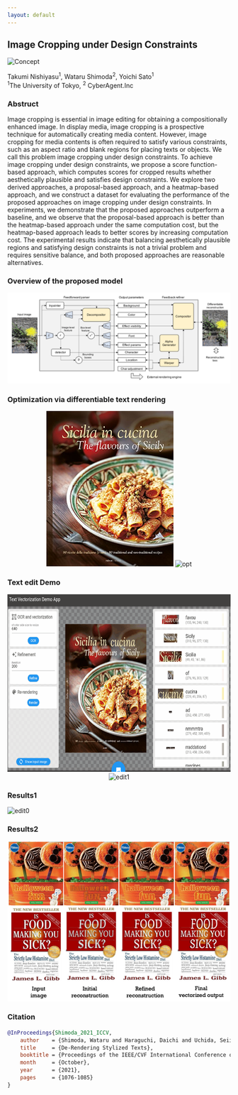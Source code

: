 ```yaml
---
layout: default
---
```


## Image Cropping under Design Constraints

![Concept](https://raw.githubusercontent.com/CyberAgentAILab/image_cropping_under_design_constraints/dev-nishiyasu/example/abstract.png)

Takumi Nishiyasu<sup>1</sup>, Wataru Shimoda<sup>2</sup>, Yoichi Sato<sup>1</sup>  
<sup>1</sup>The University of Tokyo, <sup>2</sup> CyberAgent.Inc  

### Abstruct
Image cropping is essential in image editing for obtaining a compositionally enhanced image. In display media, image cropping is a prospective technique for automatically creating media content. However, image cropping for media contents is often required to satisfy various constraints, such as an aspect ratio and blank regions for placing texts or objects. We call this problem image cropping under design constraints. To achieve image cropping under design constraints, we propose a score function-based approach, which computes scores for cropped results whether aesthetically plausible and satisfies design constraints. We explore two derived approaches, a proposal-based approach, and a heatmap-based approach, and we construct a dataset for evaluating the performance of the proposed approaches on image cropping under design constraints. In experiments, we demonstrate that the proposed approaches outperform a baseline, and we observe that the proposal-based approach is better than the heatmap-based approach under the same computation cost, but the heatmap-based approach leads to better scores by increasing computation cost. The experimental results indicate that balancing aesthetically plausible regions and satisfying design constraints is not a trivial problem and requires sensitive balance, and both proposed approaches are reasonable alternatives.

### Overview of the proposed model
![Concept](https://raw.githubusercontent.com/CyberAgentAILab/derendering-text/master/example/model.png)

### Optimization via differentiable text rendering
<div align = 'center'>
<img src = "https://raw.githubusercontent.com/CyberAgentAILab/derendering-text/master/example/sample.jpg" title = "inp" height = "350" >
<img src = "https://raw.githubusercontent.com/CyberAgentAILab/derendering-text/master/example/opt.gif" title = "opt" height = "350" >
</div>

### Text edit Demo
<div align = 'center'>
<img src = "https://raw.githubusercontent.com/CyberAgentAILab/derendering-text/master/example/edit0.gif" title = "edit0" height = "400" >
<img src = "https://raw.githubusercontent.com/CyberAgentAILab/derendering-text/master/example/edit1.gif" title = "edit1" height = "400" >
</div>

### Results1
<img src = "https://raw.githubusercontent.com/CyberAgentAILab/derendering-text/master/example/rec0.png" title = "edit0">

### Results2
<img src = "https://raw.githubusercontent.com/CyberAgentAILab/derendering-text/master/example/rec1.png" title = "edit1">

### Citation

```bibtex
@InProceedings{Shimoda_2021_ICCV,
    author    = {Shimoda, Wataru and Haraguchi, Daichi and Uchida, Seiichi and Yamaguchi, Kota},
    title     = {De-Rendering Stylized Texts},
    booktitle = {Proceedings of the IEEE/CVF International Conference on Computer Vision (ICCV)},
    month     = {October},
    year      = {2021},
    pages     = {1076-1085}
}
```
